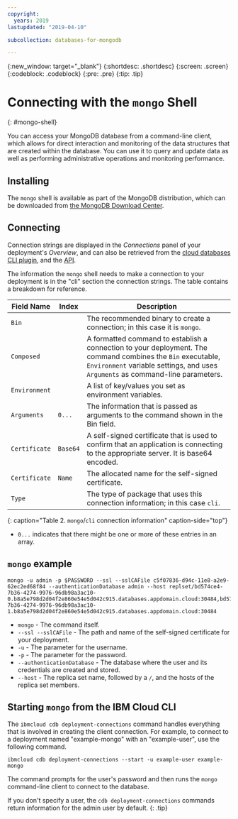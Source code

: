```yaml
---
copyright:
  years: 2019
lastupdated: "2019-04-10"

subcollection: databases-for-mongodb

---
```


{:new_window: target="_blank"}
{:shortdesc: .shortdesc}
{:screen: .screen}
{:codeblock: .codeblock}
{:pre: .pre}
{:tip: .tip}


# Connecting with the `mongo` Shell
{: #mongo-shell}

You can access your MongoDB database from a command-line client, which allows for direct interaction and monitoring of the data structures that are created within the database. You can use it to query and update data as well as performing administrative operations and monitoring performance. 

## Installing 

The `mongo` shell is available as part of the MongoDB distribution, which can be downloaded from [the MongoDB Download Center](https://www.mongodb.com/download-center/community?jmp=docs).

## Connecting

Connection strings are displayed in the _Connections_ panel of your deployment's _Overview_, and can also be retrieved from the [cloud databases CLI plugin](/docs/databases-cli-plugin?topic=cloud-databases-cli-cdb-reference#deployment-connections), and the [API](https://{DomainName}/apidocs/cloud-databases-api#discover-connection-information-for-a-deployment-f-e81026).

The information the `mongo` shell needs to make a connection to your deployment is in the "cli" section the connection strings. The table contains a breakdown for reference.

Field Name|Index|Description
----------|-----|-----------
`Bin`||The recommended binary to create a connection; in this case it is `mongo`.
`Composed`||A formatted command to establish a connection to your deployment. The command combines the `Bin` executable, `Environment` variable settings, and uses `Arguments` as command-line parameters.
`Environment`||A list of key/values you set as environment variables.
`Arguments`|`0...`|The information that is passed as arguments to the command shown in the Bin field.
`Certificate`|`Base64`|A self-signed certificate that is used to confirm that an application is connecting to the appropriate server. It is base64 encoded.
`Certificate`|`Name`|The allocated name for the self-signed certificate.
`Type`||The type of package that uses this connection information; in this case `cli`. 
{: caption="Table 2. `mongo`/`cli` connection information" caption-side="top"}

* `0...` indicates that there might be one or more of these entries in an array.

## `mongo` example

```
mongo -u admin -p $PASSWORD --ssl --sslCAFile c5f07836-d94c-11e8-a2e9-62ec2ed68f84 --authenticationDatabase admin --host replset/bd574ce4-7b36-4274-9976-96db98a3ac10-0.b8a5e798d2d04f2e860e54e5d042c915.databases.appdomain.cloud:30484,bd574ce4-7b36-4274-9976-96db98a3ac10-1.b8a5e798d2d04f2e860e54e5d042c915.databases.appdomain.cloud:30484
```

* `mongo` - The command itself. 
* `--ssl --sslCAFile` - The path and name of the self-signed certificate for your deployment.
* `-u` - The parameter for the username.
* `-p` - The parameter for the password. 
* `--authenticationDatabase` - The database where the user and its credentials are created and stored.
* `--host` - The replica set name, followed by a `/`, and the hosts of the replica set members. 

## Starting `mongo` from the IBM Cloud CLI

The `ibmcloud cdb deployment-connections` command handles everything that is involved in creating the client connection. For example, to connect to a deployment named  "example-mongo" with an "example-user", use the following command.

```
ibmcloud cdb deployment-connections --start -u example-user example-mongo
```

The command prompts for the user's password and then runs the `mongo` command-line client to connect to the database.

If you don't specify a user, the `cdb deployment-connections` commands return information for the admin user by default.
{: .tip}


